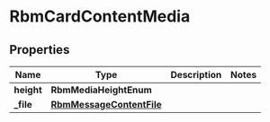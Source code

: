 

# RbmCardContentMedia


## Properties

| Name | Type | Description | Notes |
|------------ | ------------- | ------------- | -------------|
|**height** | **RbmMediaHeightEnum** |  |  |
|**_file** | [**RbmMessageContentFile**](RbmMessageContentFile.md) |  |  |




